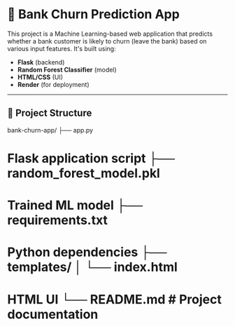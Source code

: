 # 🏦 Bank Churn Prediction App

This project is a Machine Learning-based web application that predicts whether a bank customer is likely to churn (leave the bank) based on various input features. It's built using:

- **Flask** (backend)
- **Random Forest Classifier** (model)
- **HTML/CSS** (UI)
- **Render** (for deployment)

---

## 📁 Project Structure

bank-churn-app/ ├── app.py 

# Flask application script ├── random_forest_model.pkl 
# Trained ML model ├── requirements.txt 
# Python dependencies ├── templates/ │ └── index.html 
# HTML UI └── README.md # Project documentation
